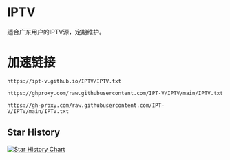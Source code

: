 # IPTV
适合广东用户的IPTV源，定期维护。
# 加速链接
```https://ipt-v.github.io/IPTV/IPTV.txt```

```https://ghproxy.com/raw.githubusercontent.com/IPT-V/IPTV/main/IPTV.txt```

```https://gh-proxy.com/raw.githubusercontent.com/IPT-V/IPTV/main/IPTV.txt```

## Star History
[![Star History Chart](https://api.star-history.com/svg?repos=IPT-V/IPTV&type=Timeline)](https://star-history.com/#naiba/nezha&Timeline)
